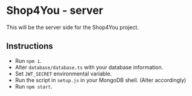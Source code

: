 # Shop4You - server

This will be the server side for the Shop4You project.

## Instructions

- Run `npm i`.
- Alter `database/database.ts` with your database information.
- Set `JWT_SECRET` environmental variable.
- Run the script in `setup.js` in your MongoDB shell. (Alter accordingly)
- Run `npm start`.

